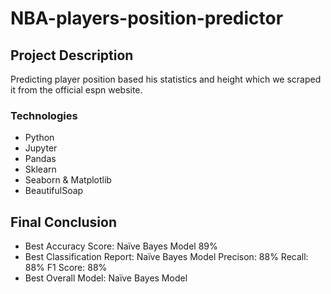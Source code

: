 # NBA-players-position-predictor

## Project Description
Predicting player position based his statistics and height which we scraped it from the official espn website.
### Technologies
* Python
* Jupyter
* Pandas
* Sklearn
* Seaborn & Matplotlib
* BeautifulSoap
## Final Conclusion
* Best Accuracy Score: Naïve Bayes Model 89%
* Best Classification Report: Naïve Bayes Model Precison: 88% Recall: 88% F1 Score: 88%
* Best Overall Model: Naïve Bayes Model
